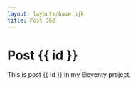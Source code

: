 ```yaml
---
layout: layouts/base.njk
title: Post 362
---
```


# Post {{ id }}

This is post {{ id }} in my Eleventy project.
